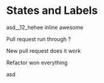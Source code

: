 # States and Labels

asd__12_hehee inline awesome

Pull request run through ?

New pull request does it work

Refactor won everything

asd

